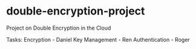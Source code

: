 # double-encryption-project
Project on Double Encryption in the Cloud


Tasks:
Encryption - Daniel
Key Management - Ren
Authentication - Roger

